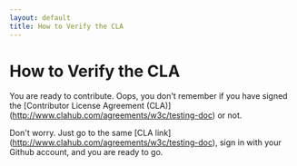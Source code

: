 ```yaml
---
layout: default
title: How to Verify the CLA
---
```


# How to Verify the CLA

You are ready to contribute. Oops, you don't remember if you have signed the [Contributor License Agreement (CLA)] (http://www.clahub.com/agreements/w3c/testing-doc) or not.

Don't worry. Just go to the same [CLA link] (http://www.clahub.com/agreements/w3c/testing-doc), sign in with your Github account, and you are ready to go.